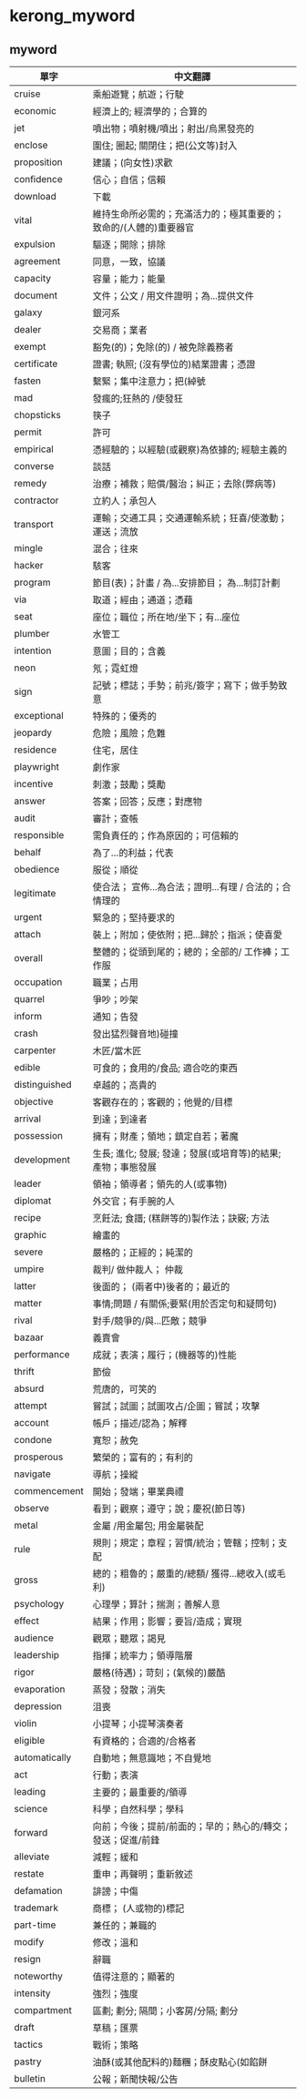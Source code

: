 # kerong_myword
## myword
| 單字 | 中文翻譯  |
|-|-|
| cruise | 乘船遊覽；航遊；行駛  |
| economic | 經濟上的; 經濟學的；合算的  |
| jet | 噴出物；噴射機/噴出；射出/烏黑發亮的  |
| enclose | 圍住; 圈起; 關閉住；把(公文等)封入  |
| proposition | 建議；(向女性)求歡  |
| confidence | 信心；自信；信賴  |
| download | 下載  |
| vital | 維持生命所必需的；充滿活力的；極其重要的；致命的/(人體的)重要器官  |
| expulsion | 驅逐；開除；排除  |
| agreement | 同意，一致，協議  |
| capacity | 容量；能力；能量  |
| document | 文件；公文 / 用文件證明；為...提供文件  |
| galaxy | 銀河系  |
| dealer | 交易商；業者  |
| exempt | 豁免(的)；免除(的) / 被免除義務者  |
| certificate | 證書; 執照; (沒有學位的)結業證書；憑證  |
| fasten | 繫緊；集中注意力；把(綽號  |
| mad | 發瘋的;狂熱的 /使發狂  |
| chopsticks | 筷子  |
| permit | 許可  |
| empirical | 憑經驗的；以經驗(或觀察)為依據的; 經驗主義的  |
| converse | 談話  |
| remedy | 治療；補救；賠償/醫治；糾正；去除(弊病等)  |
| contractor | 立約人；承包人  |
| transport | 運輸；交通工具；交通運輸系統；狂喜/使激動；運送；流放  |
| mingle | 混合；往來  |
| hacker | 駭客  |
| program | 節目(表)；計畫 / 為...安排節目； 為...制訂計劃  |
| via | 取道；經由；通道；憑藉  |
| seat | 座位；職位；所在地/坐下；有...座位  |
| plumber | 水管工  |
| intention | 意圖；目的；含義  |
| neon | 氖；霓虹燈  |
| sign | 記號；標誌；手勢；前兆/簽字；寫下；做手勢致意  |
| exceptional | 特殊的；優秀的  |
| jeopardy | 危險；風險；危難  |
| residence | 住宅，居住  |
| playwright | 劇作家  |
| incentive | 刺激；鼓勵；獎勵  |
| answer | 答案；回答；反應；對應物  |
| audit | 審計；查帳  |
| responsible | 需負責任的；作為原因的；可信賴的  |
| behalf | 為了…的利益；代表  |
| obedience | 服從；順從  |
| legitimate | 使合法； 宣佈...為合法；證明...有理 / 合法的；合情理的  |
| urgent | 緊急的；堅持要求的  |
| attach | 裝上；附加；使依附；把...歸於；指派；使喜愛  |
| overall | 整體的；從頭到尾的；總的；全部的/ 工作褲；工作服  |
| occupation | 職業；占用  |
| quarrel | 爭吵；吵架  |
| inform | 通知；告發  |
| crash | 發出猛烈聲音地)碰撞  |
| carpenter | 木匠/當木匠  |
| edible | 可食的；食用的/食品; 適合吃的東西  |
| distinguished | 卓越的；高貴的  |
| objective | 客觀存在的；客觀的；他覺的/目標  |
| arrival | 到達；到達者  |
| possession | 擁有；財產；領地；鎮定自若；著魔  |
| development | 生長; 進化; 發展; 發達；發展(或培育等)的結果; 產物；事態發展  |
| leader | 領袖；領導者；領先的人(或事物)  |
| diplomat | 外交官；有手腕的人  |
| recipe | 烹飪法; 食譜; (糕餅等的)製作法；訣竅; 方法  |
| graphic | 繪畫的  |
| severe | 嚴格的；正經的；純潔的  |
| umpire | 裁判/ 做仲裁人； 仲裁  |
| latter | 後面的； (兩者中)後者的；最近的  |
| matter | 事情;問題 / 有關係;要緊(用於否定句和疑問句)  |
| rival | 對手/競爭的/與...匹敵；競爭  |
| bazaar | 義賣會  |
| performance | 成就；表演；履行；(機器等的)性能  |
| thrift | 節儉  |
| absurd | 荒唐的，可笑的  |
| attempt | 嘗試；試圖；試圖攻占/企圖；嘗試；攻擊  |
| account | 帳戶；描述/認為；解釋  |
| condone | 寬恕；赦免  |
| prosperous | 繁榮的；富有的；有利的  |
| navigate | 導航；操縱  |
| commencement | 開始；發端；畢業典禮  |
| observe | 看到；觀察；遵守；說；慶祝(節日等)  |
| metal | 金屬 /用金屬包; 用金屬裝配  |
| rule | 規則；規定；章程；習慣/統治；管轄；控制；支配  |
| gross | 總的；粗魯的；嚴重的/總額/ 獲得...總收入(或毛利)  |
| psychology | 心理學；算計；揣測；善解人意  |
| effect | 結果；作用；影響；要旨/造成；實現  |
| audience | 觀眾；聽眾；謁見  |
| leadership | 指揮；統率力；領導階層  |
| rigor | 嚴格(待遇)；苛刻；(氣候的)嚴酷  |
| evaporation | 蒸發；發散；消失  |
| depression | 沮喪  |
| violin | 小提琴；小提琴演奏者  |
| eligible | 有資格的；合適的/合格者  |
| automatically | 自動地；無意識地；不自覺地  |
| act | 行動；表演  |
| leading | 主要的；最重要的/領導  |
| science | 科學；自然科學；學科  |
| forward | 向前；今後；提前/前面的；早的；熱心的/轉交；發送；促進/前鋒  |
| alleviate | 減輕；緩和  |
| restate | 重申；再聲明；重新敘述  |
| defamation | 誹謗；中傷  |
| trademark | 商標； (人或物的)標記  |
| part-time | 兼任的；兼職的  |
| modify | 修改；溫和  |
| resign | 辭職  |
| noteworthy | 值得注意的；顯著的  |
| intensity | 強烈；強度  |
| compartment | 區劃; 劃分; 隔間；小客房/分隔; 劃分  |
| draft | 草稿；匯票  |
| tactics | 戰術；策略  |
| pastry | 油酥(或其他配料的)麵糰；酥皮點心(如餡餅  |
| bulletin | 公報；新聞快報/公告  |
